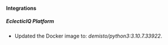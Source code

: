 
#### Integrations
##### EclecticIQ Platform
- Updated the Docker image to: *demisto/python3:3.10.7.33922*.
